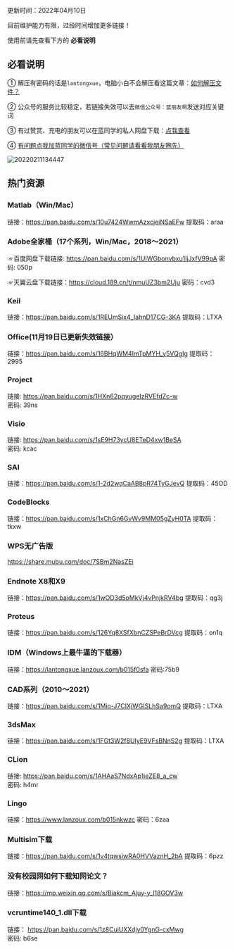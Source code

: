 更新时间：2022年04月10日

目前维护能力有限，过段时间增加更多链接！

使用前请先查看下方的 **必看说明**


## 必看说明

① 解压有密码的话是`lantongxue`，电脑小白不会解压看这篇文章：[如何解压文件？](https://mp.weixin.qq.com/s/WwFchRA_4f9QwDLr5f-dxA)

② 公众号的服务比较稳定，若链接失效可以去`微信公众号：蓝朋友啊`发送对应关键词

③ 有过赞赏、充电的朋友可以在蓝同学的私人网盘下载：[点我查看](https://mp.weixin.qq.com/s/ePEj4PV9DwIVpwYDCIrOOw)

④ [有问题点我加蓝同学的微信号（常见问题请看看我朋友圈先）](https://notes-1302258083.cos.ap-guangzhou.myqcloud.com/202204101307683.JPG)

![20220211134447](https://cdn.jsdelivr.net/gh/lanbao2021/PicGo-img/20220211134447.png)

## 热门资源

### Matlab（Win/Mac）

链接：https://pan.baidu.com/s/10u7424WwmAzxcjeiNSaEFw 
提取码：araa

### Adobe全家桶（17个系列，Win/Mac，2018～2021）

☞百度网盘下载链接: https://pan.baidu.com/s/1UIWGbonvbxu1ljJxfV99pA
密码: 050p

☞天翼云盘下载链接：https://cloud.189.cn/t/nmuUZ3bm2Uju 
密码：cvd3

### Keil

链接：https://pan.baidu.com/s/1REUmSix4_IahnD17CG-3KA 
提取码：LTXA

### Office(11月19日已更新失效链接）

链接：https://pan.baidu.com/s/16BHqWM4ImTpMYH_y5VQgIg 
提取码：2995

### Project

链接: https://pan.baidu.com/s/1HXn62pqyugeIzRVEfdZc-w  
密码: 39ns

### Visio

链接: https://pan.baidu.com/s/1sE9H73ycU8ETeD4xw1BeSA  
密码: kcac

### SAI

链接：https://pan.baidu.com/s/1-2d2wqCaAB8pR74TyGJevQ 
提取码：45OD

### CodeBlocks

链接：https://pan.baidu.com/s/1xChGn6GvWv9MM05gZyH0TA 
提取码：tkxw

### WPS无广告版

https://share.mubu.com/doc/7SBm2NasZEi

### Endnote X8和X9

链接：https://pan.baidu.com/s/1wOD3d5oMkVj4vPnjkRV4bg 
提取码：qg3j

### Proteus

链接：https://pan.baidu.com/s/126Yq8XSfXbnCZSPeBrDVcg 
提取码：on1q 

### IDM（Windows上最牛逼的下载器）

链接：https://lantongxue.lanzoux.com/b015f0sfa 
密码:75b9

### CAD系列（2010～2021）

链接：https://pan.baidu.com/s/1Mio-J7CIXjWGISLhSa9omQ 
提取码：LTXA

### 3dsMax

链接：https://pan.baidu.com/s/1FGt3W2f8UIyE9VFsBNnS2g 
提取码：LTXA 

### CLion

链接: https://pan.baidu.com/s/1AHAaS7NdxAp1ieZE8_a_cw  
密码: h4mr

### Lingo

链接：https://www.lanzoux.com/b015nkwzc
密码：6zaa

### Multisim下载

链接：https://pan.baidu.com/s/1v4tqwsiwRA0HVVaznH_2bA 
提取码：6pzz

### 没有校园网如何下载知网论文？

链接：https://mp.weixin.qq.com/s/Biakcm_Ajuy-y_l18GOV3w

### vcruntime140_1.dll下载

链接： https://pan.baidu.com/s/1z8CuiUXXdjy0YgnG-cxMwg  
密码: b6se
